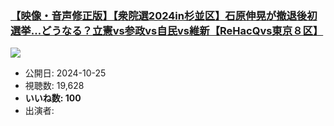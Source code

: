 ### [【映像・音声修正版】【衆院選2024in杉並区】石原伸晃が撤退後初選挙…どうなる？立憲vs参政vs自民vs維新【ReHacQvs東京８区】](https://www.youtube.com/watch?v=5FJ23NvrmK0)
[![](https://img.youtube.com/vi/5FJ23NvrmK0/sddefault.jpg)](https://www.youtube.com/watch?v=5FJ23NvrmK0)
-   公開日: 2024-10-25
-   視聴数: 19,628
-   **いいね数: 100**
-   出演者: 
